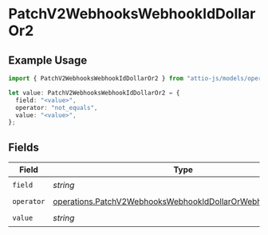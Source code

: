 # PatchV2WebhooksWebhookIdDollarOr2

## Example Usage

```typescript
import { PatchV2WebhooksWebhookIdDollarOr2 } from "attio-js/models/operations";

let value: PatchV2WebhooksWebhookIdDollarOr2 = {
  field: "<value>",
  operator: "not_equals",
  value: "<value>",
};
```

## Fields

| Field                                                                                                                                      | Type                                                                                                                                       | Required                                                                                                                                   | Description                                                                                                                                |
| ------------------------------------------------------------------------------------------------------------------------------------------ | ------------------------------------------------------------------------------------------------------------------------------------------ | ------------------------------------------------------------------------------------------------------------------------------------------ | ------------------------------------------------------------------------------------------------------------------------------------------ |
| `field`                                                                                                                                    | *string*                                                                                                                                   | :heavy_check_mark:                                                                                                                         | N/A                                                                                                                                        |
| `operator`                                                                                                                                 | [operations.PatchV2WebhooksWebhookIdDollarOrWebhooksOperator](../../models/operations/patchv2webhookswebhookiddollarorwebhooksoperator.md) | :heavy_check_mark:                                                                                                                         | N/A                                                                                                                                        |
| `value`                                                                                                                                    | *string*                                                                                                                                   | :heavy_check_mark:                                                                                                                         | N/A                                                                                                                                        |